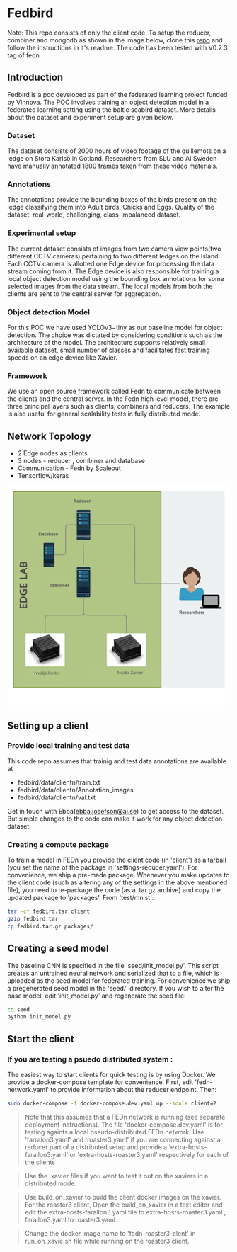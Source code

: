 # Fedbird

Note: This repo consists of only the client code. To setup the  reducer, combiner and mongodb  as shown in the image below, clone this [repo](https://github.com/scaleoutsystems/fedn/tree/v0.2.3) and follow the instructions in it's readme. The code has been tested with V0.2.3 tag of fedn
 

## Introduction 

Fedbird is a poc developed as  part of the federated learning project funded by Vinnova. The POC involves training an object detection model in a federated learning setting using the baltic seabird dataset. More details about the dataset and experiment setup are given below.


### Dataset
The dataset consists of 2000 hours of video footage of the guillemots on a ledge on Stora Karlsö in Gotland. Researchers from SLU and AI Sweden have manually annotated 1800 frames taken from these video materials.

### Annotations
The annotations provide the bounding boxes of the birds present on the ledge classifying them into Adult birds, Chicks and Eggs.
Quality of the dataset: real-world, challenging, class-imbalanced dataset.

### Experimental setup
The current dataset consists of images from two camera view points(two different CCTV cameras) pertaining to two different ledges on the Island. Each CCTV camera is allotted one Edge device for processing the data stream coming from it. The Edge device is also responsible for training a local object detection model using the bounding box annotations for some selected images from the data stream. The local models from both the clients are sent to the central server for aggregation.

### Object detection Model 

For this POC we have used YOLOv3−tiny as our baseline model for object detection. The choice was dictated by considering conditions such as  the architecture of the model. The architecture  supports relatively small available dataset, small number of classes and facilitates fast training speeds on an edge device like Xavier.

### Framework 

We use an open source framework called Fedn to communicate between the clients and the central server. In the Fedn high level model, there are three principal layers such as clients, combiners and reducers. The example is also useful for general scalability tests in fully distributed mode. 

## Network Topology

- 2 Edge nodes as clients
- 3 nodes - reducer , combiner and database
- Communication - Fedn by Scaleout
- Tensorflow/keras


![Alt text](https://github.com/aidotse/fedbird/blob/master/images/unnamed.png)
 
## Setting up a client

### Provide local training and test data
This code repo assumes that trainig and test data annotations are available at
 
- fedbird/data/clientn/train.txt
- fedbird/data/clientn/Annotation_images 
- fedbird/data/clientn/val.txt


Get in touch with Ebba(ebba.josefson@ai.se) to get access to the dataset. But simple changes to the code can make it work for any object detection dataset.

### Creating a compute package
To train a model in FEDn you provide the client code (in 'client') as a tarball (you set the name of the package in 'settings-reducer.yaml'). For convenience, we ship a pre-made package. Whenever you make updates to the client code (such as altering any of the settings in the above mentioned file), you need to re-package the code (as a .tar.gz archive) and copy the updated package to 'packages'. From 'test/mnist':

```bash
tar -cf fedbird.tar client
gzip fedbird.tar
cp fedbird.tar.gz packages/
```

## Creating a seed model
The baseline CNN is specified in the file 'seed/init_model.py'. This script creates an untrained neural network and serialized that to a file, which is uploaded as the seed model for federated training. For convenience we ship a pregenerated seed model in the 'seed/' directory. If you wish to alter the base model, edit 'init_model.py' and regenerate the seed file:

```bash
cd seed
python init_model.py 
```

## Start the client

### If you are testing a psuedo distributed system : 

The easiest way to start clients for quick testing is by using Docker. We provide a docker-compose template for convenience. First, edit 'fedn-network.yaml' to provide information about the reducer endpoint. Then:

```bash
sudo docker-compose -f docker-compose.dev.yaml up --scale client=2 
```
> Note that this assumes that a FEDn network is running (see separate deployment instructions). The file 'docker-compose.dev.yaml' is for testing againts a local pseudo-distributed FEDn network. Use 'farralon3.yaml' and 'roaster3.yaml' if you are connecting against a reducer part of a distributed setup and provide a 'extra-hosts-farallon3.yaml' or 'extra-hosts-roaster3.yaml' respectively for each of the clients

> Use the .xavier files if you want to test it out on the xaviers in a distributed mode.

> Use build_on_xavier to build the client docker images on the xavier. For the roaster3 client, Open the build_on_xavier in a text editor and edit the extra-hosts-farallon3.yaml file to extra-hosts-roaster3.yaml , farallon3.yaml to roaster3.yaml. 

> Change the docker image name to 'fedn-roaster3-clent' in run_on_xavie.sh file while running on the roaster3 client. 
